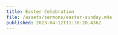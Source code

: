 ```yaml
---
title: Easter Celebration
file: /assets/sermons/easter-sunday.m4a
published: 2023-04-12T11:30:20.436Z
---
```

